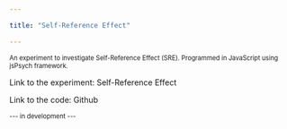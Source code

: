 ```yaml
---

title: "Self-Reference Effect"

---
```


<p style="font-size: 80%;">An experiment to investigate Self-Reference Effect (SRE). Programmed in JavaScript using jsPsych framework.</p>

<p>Link to the experiment: <a href: "https://mmwozniak.github.io/jspsych-demos/EXP_jsPsych_SRE_v1/">Self-Reference Effect</a></p>
<p>Link to the code: <a href: "https://github.com/mmwozniak/EXP_jsPsych_SRE_v1">Github</a></p>

<p style="font-size: 80%;">--- in development --- </p>
